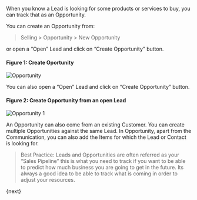 When you know a Lead is looking for some products or services to buy, you can
track that as an Opportunity.

You can create an Opportunity from:

> Selling > Opportunity > New Opportunity

or open a “Open” Lead and click on “Create Opportunity” button.

#### Figure 1: Create Oportunity 

![Opportunity](/assets/manual_erpnext_com/old_images/erpnext/opportunity.png)

You can also open a “Open” Lead and click on “Create Opportunity” button.

#### Figure 2: Create Opportunity from an open Lead

![Opportunity 1](/assets/manual_erpnext_com/old_images/erpnext/opportunity-1.png)

An Opportunity can also come from an existing Customer. You can create
multiple Opportunities against the same Lead. In Opportunity, apart from the
Communication, you can also add the Items for which the Lead or Contact is
looking for.

> Best Practice: Leads and Opportunities are often referred as your “Sales
Pipeline” this is what you need to track if you want to be able to predict how
much business you are going to get in the future. Its always a good idea to be
able to track what is coming in order to adjust your resources.

{next}
